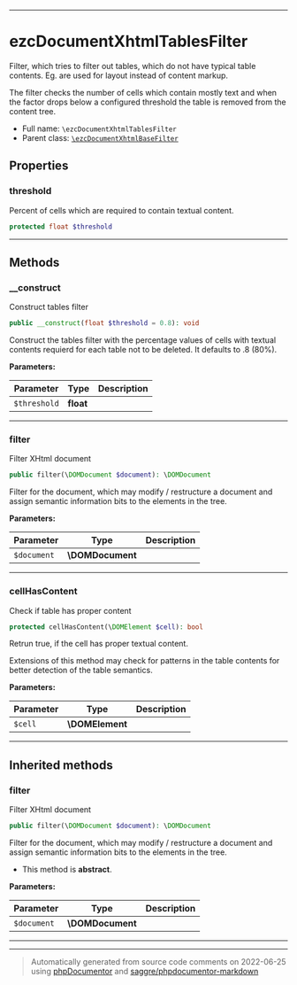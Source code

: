 ***

# ezcDocumentXhtmlTablesFilter

Filter, which tries to filter out tables, which do not have typical table
contents. Eg. are used for layout instead of content markup.

The filter checks the number of cells which contain mostly text and when the
factor drops below a configured threshold the table is removed from the
content tree.

* Full name: `\ezcDocumentXhtmlTablesFilter`
* Parent class: [`\ezcDocumentXhtmlBaseFilter`](./ezcDocumentXhtmlBaseFilter.md)



## Properties


### threshold

Percent of cells which are required to contain textual content.

```php
protected float $threshold
```






***

## Methods


### __construct

Construct tables filter

```php
public __construct(float $threshold = 0.8): void
```

Construct the tables filter with the percentage values of cells with
textual contents requierd for each table not to be deleted. It defaults
to .8 (80%).






**Parameters:**

| Parameter | Type | Description |
|-----------|------|-------------|
| `$threshold` | **float** |  |




***

### filter

Filter XHtml document

```php
public filter(\DOMDocument $document): \DOMDocument
```

Filter for the document, which may modify / restructure a document and
assign semantic information bits to the elements in the tree.






**Parameters:**

| Parameter | Type | Description |
|-----------|------|-------------|
| `$document` | **\DOMDocument** |  |




***

### cellHasContent

Check if table has proper content

```php
protected cellHasContent(\DOMElement $cell): bool
```

Retrun true, if the cell has proper textual content.

Extensions of this method may check for patterns in the table contents
for better detection of the table semantics.






**Parameters:**

| Parameter | Type | Description |
|-----------|------|-------------|
| `$cell` | **\DOMElement** |  |




***


## Inherited methods


### filter

Filter XHtml document

```php
public filter(\DOMDocument $document): \DOMDocument
```

Filter for the document, which may modify / restructure a document and
assign semantic information bits to the elements in the tree.


* This method is **abstract**.



**Parameters:**

| Parameter | Type | Description |
|-----------|------|-------------|
| `$document` | **\DOMDocument** |  |




***


***
> Automatically generated from source code comments on 2022-06-25 using [phpDocumentor](http://www.phpdoc.org/) and [saggre/phpdocumentor-markdown](https://github.com/Saggre/phpDocumentor-markdown)
